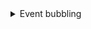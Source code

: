 <details>
  <summary>Event bubbling</summary>

자바스크립트에서 DOM 이벤트가 어떻게 동작하는지를 이해하려면, 이벤트 전파(Event Propagation) 과정을 알아야 한다. 이벤트 전파는 크게 **캡처링(Capturing)**과 버블링(Bubbling) 두 단계가 있으며, 그중 버블링 단계가 실무에서 자주 쓰이는 핵심 개념이다. 이번 설명에서는 이벤트 버블링이 무엇이고 어떻게 동작하는지, 그리고 이를 통해 어떻게 이벤트 처리를 효율적으로 할 수 있는지 자세히 다룬다.

- 이벤트 전파(Propagation)란 무엇인가

DOM 요소에서 특정 이벤트(클릭, 키 입력 등)가 발생하면, 해당 이벤트는 브라우저가 미리 정의해둔 전파 과정을 거쳐 전달된다. 이 전파 과정은 다음과 같은 3단계로 구분된다.
	1.	캡처링(Capturing) 단계
이벤트가 **문서(document)**에서 시작하여 하위 요소로 하나씩 내려가면서 전파되는 단계이다. (Top → Down)
	2.	타깃(Target) 단계
이벤트가 최종으로 도달한 요소, 즉 실제로 이벤트가 발생한 그 요소에서 이벤트 핸들러가 실행되는 단계이다.
	3.	버블링(Bubbling) 단계
이벤트가 발생한 요소로부터 다시 상위 요소(부모 → 조상)로 올라가면서 전파되는 단계이다. (Down → Top)

기본적으로 브라우저 이벤트 전파 순서는 캡처링 → 타깃 → 버블링이며, 이 중에서 가장 흔히 다루는 것이 이벤트 버블링이다.

- 이벤트 버블링(Event Bubbling)이란

이벤트 버블링은 “하위 요소에서 발생한 이벤트가 상위 요소까지 단계적으로 전파되는 현상”을 말한다. 예를 들어 <button> 내부에 <span> 태그가 있는 상황에서 <span>을 클릭하더라도, 그 클릭 이벤트가 부모 요소인 <button>으로 전파되어 발생한다는 것이다.

예시 구조
```javascript
<div id="parent">
  <button id="childButton">
    <span id="innerText">클릭하세요</span>
  </button>
</div>
```
위와 같은 구조에서 #innerText 요소를 클릭하면 다음과 같은 순서로 이벤트가 전파된다.

1. 가장 먼저 #innerText에서 이벤트가 발생한다.
2. 이벤트가 버블링 과정을 거치며 #childButton → #parent 순으로 전달된다.
3. 최종적으로 document에 이르기까지 전파될 수도 있다.

- 이벤트 버블링이 중요한 이유
	1.	이벤트 핸들러 중복을 피할 수 있다
하위 요소 각각에 이벤트 핸들러를 달지 않고 상위 요소에만 달아도, 하위 요소에서 발생하는 이벤트를 한 곳에서 처리할 수 있게 된다. 이를 흔히 **이벤트 위임(Event Delegation)**이라고 부른다.
	2.	유지보수가 용이하다
이벤트 버블링 과정을 이해해두면 DOM 구조가 복잡해져도 이벤트 흐름을 추적하기 쉽다. 또한, event.stopPropagation() 등을 통해 특정 요소에서 전파를 멈출 수 있으므로, 예기치 않은 이벤트 중복 실행이나 충돌을 예방하기에도 편리하다.




</details>